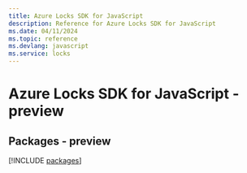 ```yaml
---
title: Azure Locks SDK for JavaScript
description: Reference for Azure Locks SDK for JavaScript
ms.date: 04/11/2024
ms.topic: reference
ms.devlang: javascript
ms.service: locks
---
```

# Azure Locks SDK for JavaScript - preview
## Packages - preview
[!INCLUDE [packages](locks-index.md)]
